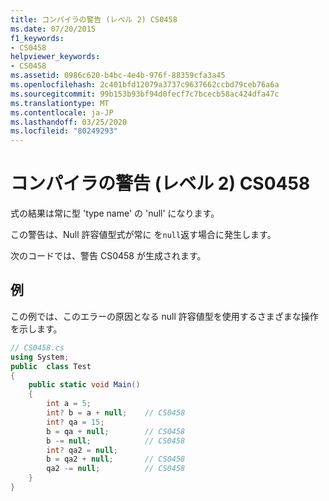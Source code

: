 ```yaml
---
title: コンパイラの警告 (レベル 2) CS0458
ms.date: 07/20/2015
f1_keywords:
- CS0458
helpviewer_keywords:
- CS0458
ms.assetid: 0986c620-b4bc-4e4b-976f-88359cfa3a45
ms.openlocfilehash: 2c401bfd12079a3737c9637662ccbd79ceb76a6a
ms.sourcegitcommit: 99b153b93bf94d0fecf7c7bcecb58ac424dfa47c
ms.translationtype: MT
ms.contentlocale: ja-JP
ms.lasthandoff: 03/25/2020
ms.locfileid: "80249293"
---
```

# <a name="compiler-warning-level-2-cs0458"></a>コンパイラの警告 (レベル 2) CS0458
式の結果は常に型 'type name' の 'null' になります。  
  
 この警告は、Null 許容値型式が常に を`null`返す場合に発生します。  
  
 次のコードでは、警告 CS0458 が生成されます。  
  
## <a name="example"></a>例  
 この例では、このエラーの原因となる null 許容値型を使用するさまざまな操作を示します。  
  
```csharp  
// CS0458.cs  
using System;  
public  class Test
{  
    public static void Main()  
    {  
        int a = 5;  
        int? b = a + null;    // CS0458  
        int? qa = 15;  
        b = qa + null;        // CS0458  
        b -= null;            // CS0458  
        int? qa2 = null;  
        b = qa2 + null;       // CS0458  
        qa2 -= null;          // CS0458  
    }  
}  
```
